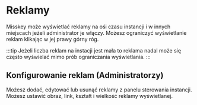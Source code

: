 # Reklamy

Misskey może wyświetlać reklamy na ośi czasu instancji i w innych miejscach jeżeli administrator je włączy.
Możesz ograniczyć wyświetlanie reklam klikając w jej prawy górny róg.

:::tip
Jeżeli liczba reklam na instacji jest mała to reklama nadal może się często wyświelać mimo prób ograniczania wyświetlania.
:::

## Konfigurowanie reklam (Administratorzy)

Możesz dodać, edytować lub usunąć reklamy z panelu sterowania instancji.
Możesz ustawić obraz, link, kształt i wielkość reklamy wyświetlanej.
